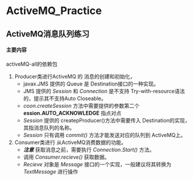 ActiveMQ_Practice
=================
ActiveMQ消息队列练习
--
#### 主要内容
activeMQ-all的依赖包
1. Producer类进行ActiveMQ 的 消息的创建和初始化，
    + javax.JMS 提供的 Queue 是 Destination接口的一种实现。
    + JMS 提供的 *Session* 和 *Connection* 是不支持 Try-with-resource语法的，提示其不支持Auto Closeable。 
    + *coon.createSession* 方法中需要提供的参数第二个 **ession.AUTO_ACKNOWLEDGE** 指点对点
    + *Session* 提供的 createpProducer()方法中需要传入 Destination的实现，其指消息队列的名称。
    + *Session* 只有调用 *commit()* 方法才能发送对应的队列到 ActiveMQ上。
2. Consumer类进行 从ActiveMQ消费数据的功能。
    + ***注意*** 获取消息之前，需要执行 *Connection.Start()* 方法。
    + 调用 *Consumer.recieve()* 获取数据。
    + *Recieve* 对象是 *Message*  接口的一个实现，一般建议将其转换为 *TextMessage* 进行操作
